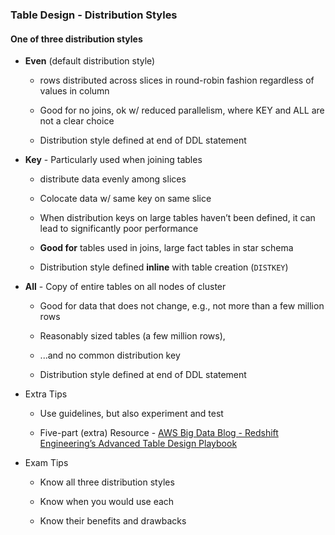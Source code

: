 ### Table Design - Distribution Styles

#### One of three distribution styles

* **Even** (default distribution style)

    * rows distributed across slices in round-robin fashion regardless of values in column

    * Good for no joins, ok w/ reduced parallelism, where KEY and ALL are not a clear choice

    * Distribution style defined at end of DDL statement

* **Key** - Particularly used when joining tables

    * distribute data evenly among slices

    * Colocate data w/ same key on same slice

    * When distribution keys on large tables haven’t been defined, it can lead to significantly poor performance

    * **Good for** tables used in joins, large fact tables in star schema

    * Distribution style defined **inline** with table creation (`DISTKEY`)

* **All** - Copy of entire tables on all nodes of cluster

    * Good for data that does not change, e.g., not more than a few million rows

    * Reasonably sized tables (a few million rows),

    * ...and no common distribution key

    * Distribution style defined at end of DDL statement

* Extra Tips

    * Use guidelines, but also experiment and test

    * Five-part (extra) Resource - [AWS Big Data Blog - Redshift Engineering’s Advanced Table Design Playbook](https://aws.amazon.com/blogs/big-data/amazon-redshift-engineerings-advanced-table-design-playbook-preamble-prerequisites-and-prioritization/)

* Exam Tips

    * Know all three distribution styles

    * Know when you would use each

    * Know their benefits and drawbacks
